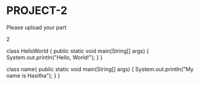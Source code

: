 # PROJECT-2
Please upload your part

2

class HelloWorld {
    public static void main(String[] args) {
        System.out.println("Hello, World!"); 
    }
}


class name{
     public static void main(String[] args) {
        System.out.println("My name is Hasitha"); 
   }
}
